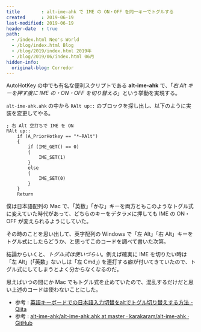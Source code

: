 ```yaml
---
title        : alt-ime-ahk で IME の ON・OFF を同一キーでトグルする
created      : 2019-06-19
last-modified: 2019-06-19
header-date  : true
path:
  - /index.html Neo's World
  - /blog/index.html Blog
  - /blog/2019/index.html 2019年
  - /blog/2019/06/index.html 06月
hidden-info:
  original-blog: Corredor
---
```


AutoHotKey の中でも有名な便利スクリプトである **alt-ime-ahk** で、「*右 Alt キーを押す度に IME の・ON・OFF を切り替える*」という挙動を実現する。

`alt-ime-ahk.ahk` の中から `RAlt up::` のブロックを探し出し、以下のように実装を変更してやる。

```autohotkey
; 右 Alt 空打ちで IME を ON
RAlt up::
    if (A_PriorHotkey == "*~RAlt")
    {
        if (IME_GET() == 0)
        {
            IME_SET(1)
        }
        else
        {
            IME_SET(0)
        }
    }
    Return
```

僕は日本語配列の Mac で、「英数」「かな」キーを両方ともこのようなトグル式に変えていた時代があって、どちらのキーをデタラメに押しても IME の ON・OFF が変えられるようにしていた。

その時のことを思い出して、英字配列の Windows で「左 Alt」「右 Alt」キーをトグル式にしたらどうか、と思ってこのコードを調べて書いた次第。

結論からいくと、*トグル式は使いづらい*。例えば確実に IME を切りたい時は「左 Alt」(「英数」ないしは「左 Cmd」) を連打する癖が付いてきていたので、トグル式にしてしまうとよく分からなくなるのだ。

思えばいつの間にか Mac でもトグル式を止めていたので、混乱するだけだと思い上述のコードは使わないことにした。

- 参考 : [英語キーボードでの日本語入力切替をaltでトグル切り替えする方法 - Qiita](https://qiita.com/MarkAda/items/90861e42d45bc7c26ccc)
- 参考 : [alt-ime-ahk/alt-ime-ahk.ahk at master · karakaram/alt-ime-ahk · GitHub](https://github.com/karakaram/alt-ime-ahk/blob/master/alt-ime-ahk.ahk)
